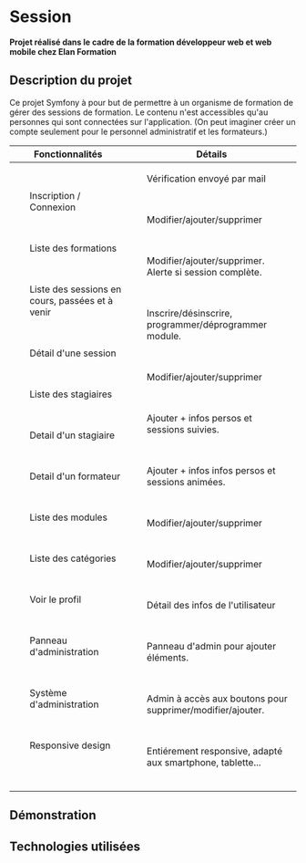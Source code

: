 # Session 

<b>Projet réalisé dans le cadre de la formation développeur web et web mobile chez Elan Formation </b>

##  Description du projet

Ce projet Symfony à pour but de permettre à un organisme de formation de gérer des sessions de formation. Le contenu n'est accessibles qu'au personnes qui sont connectées sur l'application. (On peut imaginer créer un compte seulement pour le personnel administratif et les formateurs.)

<table>
<thead>
  <tr>
      <th> Fonctionnalités </th>
      <th> Détails </th>
   </tr> 
</thead>
<tbody>
  <tr>
    <td>
        <ol>Inscription / Connexion </ol><br>
        <ol>Liste des formations </ol><br>
        <ol>Liste des sessions en cours, passées et à venir</ol> <br>
        <ol>Détail d'une session</ol><br>
        <ol>Liste des stagiaires </ol><br>
        <ol>Detail d'un stagiaire </ol><br>
        <ol>Detail d'un formateur</ol><br> 
        <ol>Liste des modules</ol> <br>
        <ol>Liste des catégories </ol><br>
        <ol>Voir le profil </ol><br>
        <ol>Panneau d'administration </ol><br>
        <ol>Système d'administration </ol><br>
        <ol>Responsive design </ol><br>
    </td>
    <td>
        <ol>Vérification envoyé par mail </ol><br>
        <ol>Modifier/ajouter/supprimer</ol><br>
        <ol>Modifier/ajouter/supprimer. Alerte si session complète. </ol><br>
        <ol>Inscrire/désinscrire, programmer/déprogrammer module. </ol><br>
        <ol>Modifier/ajouter/supprimer</ol><br>
        <ol>Ajouter + infos persos et sessions suivies.</ol><br>
        <ol>Ajouter + infos infos persos et sessions animées.</ol><br>
        <ol>Modifier/ajouter/supprimer </ol><br>
        <ol>Modifier/ajouter/supprimer </ol><br>
        <ol>Détail des infos de l'utilisateur </ol><br>
        <ol>Panneau d'admin pour ajouter éléments. </ol><br>
        <ol>Admin à accès aux boutons pour supprimer/modifier/ajouter.</ol><br>
        <ol>Entiérement responsive, adapté aux smartphone, tablette... </ol><br>
    </td>
  </tr>
</tbody>
</table>



## Démonstration

## Technologies utilisées